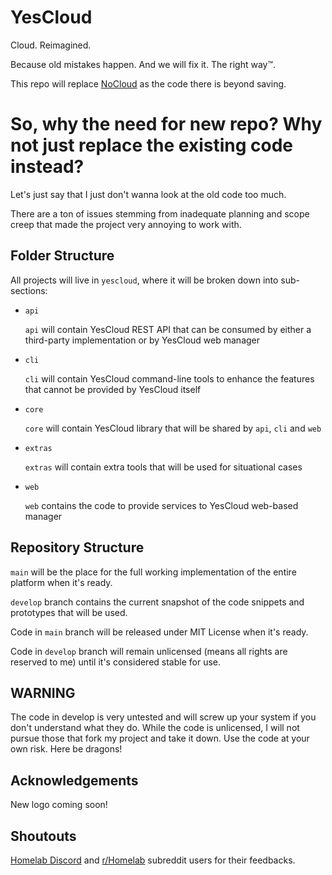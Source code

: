 # YesCloud
Cloud. Reimagined.

Because old mistakes happen. And we will fix it. The right way:tm:.

This repo will replace [NoCloud](https://github.com/chong601/NoCloud) as the code there is beyond saving.

# So, why the need for new repo? Why not just replace the existing code instead?

Let's just say that I just don't wanna look at the old code too much.

There are a ton of issues stemming from inadequate planning and scope creep that made the project very annoying to work with.

## Folder Structure
All projects will live in `yescloud`, where it will be broken down into sub-sections:
- `api`

  `api` will contain YesCloud REST API that can be consumed by either a third-party implementation or by YesCloud web manager
- `cli`
  
  `cli` will contain YesCloud command-line tools to enhance the features that cannot be provided by YesCloud itself
- `core`

  `core` will contain YesCloud library that will be shared by `api`, `cli` and `web`
- `extras`
  
  `extras` will contain extra tools that will be used for situational cases
- `web`

  `web` contains the code to provide services to YesCloud web-based manager

## Repository Structure
`main` will be the place for the full working implementation of the entire platform when it's ready.

`develop` branch contains the current snapshot of the code snippets and prototypes that will be used.

Code in `main` branch will be released under MIT License when it's ready.

Code in `develop` branch will remain unlicensed (means all rights are reserved to me) until it's considered stable for use.

## WARNING
The code in develop is very untested and will screw up your system if you don't understand what they do. While the code is unlicensed, I will not pursue those that fork my project and take it down. Use the code at your own risk. Here be dragons!

## Acknowledgements
New logo coming soon!

## Shoutouts
[Homelab Discord](https://discord.gg/homelab) and [r/Homelab](https://www.reddit.com/r/homelab) subreddit users for their feedbacks.
